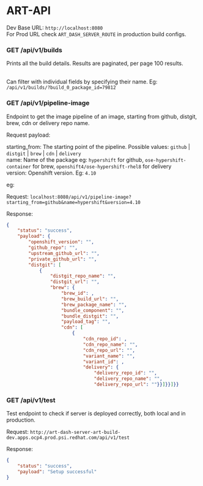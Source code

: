 # ART-API

Dev Base URL: ```http://localhost:8080``` <br>
For Prod URL check `ART_DASH_SERVER_ROUTE` in production build configs.

### GET /api/v1/builds
Prints all the build details. Results are paginated, per page 100 results. <br><br>

Can filter with individual fields by specifying their name. Eg: ```/api/v1/builds/?build_0_package_id=79812```

### GET /api/v1/pipeline-image

Endpoint to get the image pipeline of an image, starting from github, distgit, brew, cdn or delivery repo name.

Request payload:

starting_from: The starting point of the pipeline. Possible values: `github` | `distgit` | `brew` | `cdn` | `delivery` <br>
name: Name of the package eg: `hypershift` for github, `ose-hypershift-container` for brew, `openshift4/ose-hypershift-rhel8` for delivery<br>
version: Openshift version. Eg: `4.10`

eg: 

Request: `localhost:8080/api/v1/pipeline-image?starting_from=github&name=hypershift&version=4.10`

Response:

```json
{
    "status": "success",
    "payload": {
        "openshift_version": "",
        "github_repo": "",
        "upstream_github_url": "",
        "private_github_url": "",
        "distgit": [
            {
                "distgit_repo_name": "",
                "distgit_url": "",
                "brew": {
                    "brew_id": ,
                    "brew_build_url": "",
                    "brew_package_name": "",
                    "bundle_component": "",
                    "bundle_distgit": "",
                    "payload_tag": "",
                    "cdn": [
                        {
                            "cdn_repo_id": ,
                            "cdn_repo_name": "",
                            "cdn_repo_url": "",
                            "variant_name": "",
                            "variant_id": ,
                            "delivery": {
                                "delivery_repo_id": "",
                                "delivery_repo_name": "",
                                "delivery_repo_url": ""}}]}}]}}
```

### GET /api/v1/test

Test endpoint to check if server is deployed correctly, both local and in production.

Request: ``http://art-dash-server-art-build-dev.apps.ocp4.prod.psi.redhat.com/api/v1/test``

Response:
```json
{
    "status": "success",
    "payload": "Setup successful"
}
```